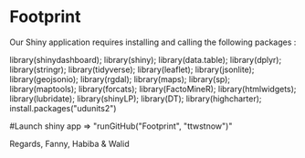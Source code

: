 # Footprint

Our Shiny application requires installing and calling the following packages :

library(shinydashboard); library(shiny); library(data.table); library(dplyr); library(stringr); library(tidyverse); library(leaflet); library(jsonlite); library(geojsonio); library(rgdal); library(maps); library(sp); library(maptools); library(forcats); library(FactoMineR); library(htmlwidgets); library(lubridate); library(shinyLP); library(DT); library(highcharter); install.packages("udunits2")

#Launch shiny app => 
"runGitHub("Footprint", "ttwstnow")"

Regards,
Fanny, Habiba & Walid
